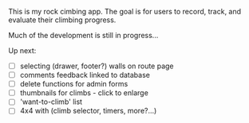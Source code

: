 This is my rock cimbing app.
The goal is for users to record, track, and evaluate their climbing progress.

Much of the development is still in progress...

Up next:

- [ ] selecting (drawer, footer?) walls on route page
- [ ] comments feedback linked to database
- [ ] delete functions for admin forms
- [ ] thumbnails for climbs - click to enlarge
- [ ] 'want-to-climb' list
- [ ] 4x4 with (climb selector, timers, more?...)
